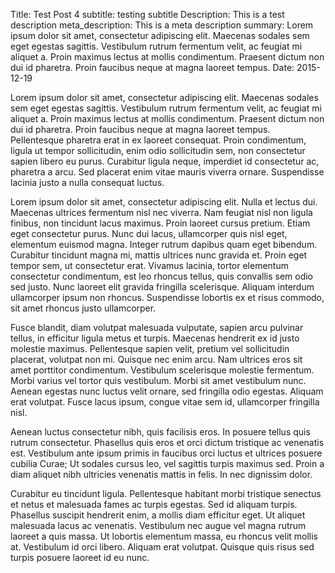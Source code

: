 Title: Test Post 4
subtitle: testing subtitle
Description: This is a test description
meta_description: This is a meta description
summary: Lorem ipsum dolor sit amet, consectetur adipiscing elit. Maecenas sodales sem eget egestas sagittis. Vestibulum rutrum fermentum velit, ac feugiat mi aliquet a. Proin maximus lectus at mollis condimentum. Praesent dictum non dui id pharetra. Proin faucibus neque at magna laoreet tempus.
Date: 2015-12-19


Lorem ipsum dolor sit amet, consectetur adipiscing elit. Maecenas sodales sem eget egestas sagittis. Vestibulum rutrum fermentum velit, ac feugiat mi aliquet a. Proin maximus lectus at mollis condimentum. Praesent dictum non dui id pharetra. Proin faucibus neque at magna laoreet tempus. Pellentesque pharetra erat in ex laoreet consequat. Proin condimentum, ligula ut tempor sollicitudin, enim odio sollicitudin sem, non consectetur sapien libero eu purus. Curabitur ligula neque, imperdiet id consectetur ac, pharetra a arcu. Sed placerat enim vitae mauris viverra ornare. Suspendisse lacinia justo a nulla consequat luctus.

Lorem ipsum dolor sit amet, consectetur adipiscing elit. Nulla et lectus dui. Maecenas ultrices fermentum nisl nec viverra. Nam feugiat nisl non ligula finibus, non tincidunt lacus maximus. Proin laoreet cursus pretium. Etiam eget consectetur purus. Nunc dui lacus, ullamcorper quis nisl eget, elementum euismod magna. Integer rutrum dapibus quam eget bibendum. Curabitur tincidunt magna mi, mattis ultrices nunc gravida et. Proin eget tempor sem, ut consectetur erat. Vivamus lacinia, tortor elementum consectetur condimentum, est leo rhoncus tellus, quis convallis sem odio sed justo. Nunc laoreet elit gravida fringilla scelerisque. Aliquam interdum ullamcorper ipsum non rhoncus. Suspendisse lobortis ex et risus commodo, sit amet rhoncus justo ullamcorper.

Fusce blandit, diam volutpat malesuada vulputate, sapien arcu pulvinar tellus, in efficitur ligula metus et turpis. Maecenas hendrerit ex id justo molestie maximus. Pellentesque sapien velit, pretium vel sollicitudin placerat, volutpat non mi. Quisque nec enim arcu. Nam ultrices eros sit amet porttitor condimentum. Vestibulum scelerisque molestie fermentum. Morbi varius vel tortor quis vestibulum. Morbi sit amet vestibulum nunc. Aenean egestas nunc luctus velit ornare, sed fringilla odio egestas. Aliquam erat volutpat. Fusce lacus ipsum, congue vitae sem id, ullamcorper fringilla nisl.

Aenean luctus consectetur nibh, quis facilisis eros. In posuere tellus quis rutrum consectetur. Phasellus quis eros et orci dictum tristique ac venenatis est. Vestibulum ante ipsum primis in faucibus orci luctus et ultrices posuere cubilia Curae; Ut sodales cursus leo, vel sagittis turpis maximus sed. Proin a diam aliquet nibh ultricies venenatis mattis in felis. In nec dignissim dolor.

Curabitur eu tincidunt ligula. Pellentesque habitant morbi tristique senectus et netus et malesuada fames ac turpis egestas. Sed id aliquam turpis. Phasellus suscipit hendrerit enim, a mollis diam efficitur eget. Ut aliquet malesuada lacus ac venenatis. Vestibulum nec augue vel magna rutrum laoreet a quis massa. Ut lobortis elementum massa, eu rhoncus velit mollis at. Vestibulum id orci libero. Aliquam erat volutpat. Quisque quis risus sed turpis posuere laoreet id eu nunc.
